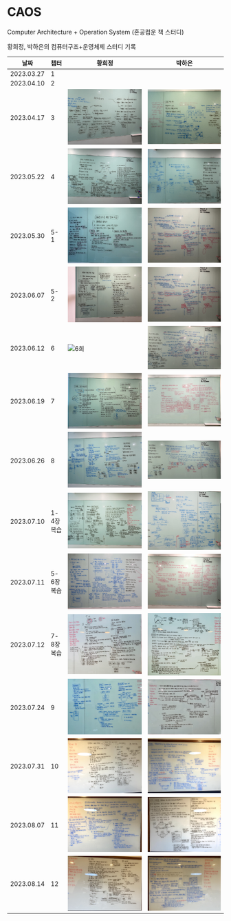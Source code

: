 # CAOS
Computer Architecture + Operation System (혼공컴운 책 스터디)

황희정, 박하은의 컴퓨터구조+운영체제 스터디 기록

| 날짜 | 챕터  | 황희정                        | 박하은                        |
|--|-----|----------------------------|----------------------------|
| 2023.03.27 | 1   |                            |                            |
| 2023.04.10 | 2   |                            |                            |
| 2023.04.17 | 3   | ![3희](./assets/3h.jpg)    | ![3하](./assets/3p.jpg)    |
| 2023.05.22 | 4   | ![4희](./assets/4h.jpg)    | ![4하](./assets/4p.jpg)    |
| 2023.05.30 | 5-1 | ![51희](./assets/51h.jpeg) | ![51하](./assets/51p.jpeg) |
| 2023.06.07 | 5-2 | ![52희](./assets/52h.jpeg) | ![52하](./assets/52p.jpeg) |
| 2023.06.12 | 6   | ![6희](./assets/6h.png)    | ![6하](./assets/6p.png)     |
| 2023.06.19 | 7   | ![7희](./assets/7h.jpeg)   | ![7p](./assets/7p.jpg)     |
| 2023.06.26 | 8   | ![8희](./assets/8h.jpg)    | ![8p](./assets/8p.jpg)     |
| 2023.07.10 | 1-4장 복습 | ![복습 희정](./assets/rev1h.jpg) | ![복습 하은](./assets/rev1p.jpg) |
| 2023.07.11 | 5-6장 복습 | ![복습2 희정](./assets/rev2h.jpg) | ![복습2 하은](./assets/rev2p.jpg) |
| 2023.07.12 | 7-8장 복습 | ![복습3 희정](./assets/rev3h.jpg) | ![복습2 하은](./assets/rev3p.jpg) |
| 2023.07.24 | 9 | ![9장 희정](./assets/9h.jpg) | ![9장 하은](./assets/9p.jpg) |
| 2023.07.31 | 10 | ![10장 희정](./assets/10h.jpg) | ![10장 하은](./assets/10p.jpg) |
| 2023.08.07 | 11 | ![11장 희정](./assets/11h.jpg) | ![11장 하은](./assets/11p.jpg) |
| 2023.08.14 | 12 | ![12장 희정](./assets/12h.jpg) | ![12장 하은](./assets/12p.JPG) |